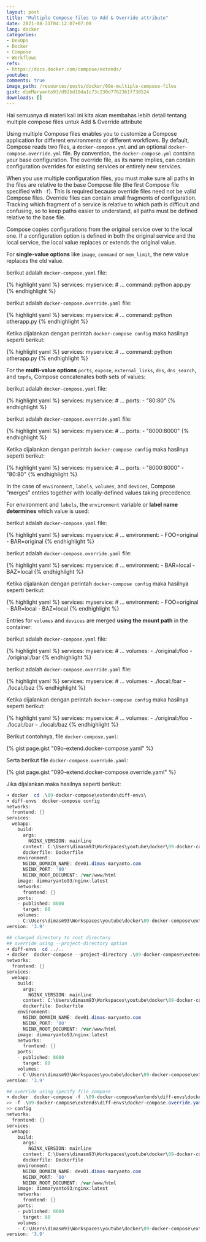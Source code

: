```yaml
---
layout: post
title: "Multiple Compose files to Add & Override attribute"
date: 2021-08-31T04:12:07+07:00
lang: docker
categories:
- DevOps
- Docker
- Compose
- Workflows
refs: 
- https://docs.docker.com/compose/extends/
youtube: 
comments: true
image_path: /resources/posts/docker/09e-multiple-compose-files
gist: dimMaryanto93/d92bd18da1c73c230d7762361f738524
downloads: []
---
```


Hai semuanya di materi kali ini kita akan membahas lebih detail tentang multiple compose files untuk Add & Override attribute

Using multiple Compose files enables you to customize a Compose application for different environments or different workflows. By default, Compose reads two files, a `docker-compose.yml` and an optional `docker-compose.override.yml` file. By convention, the `docker-compose.yml` contains your base configuration. The override file, as its name implies, can contain configuration overrides for existing services or entirely new services.

When you use multiple configuration files, you must make sure all paths in the files are relative to the base Compose file (the first Compose file specified with `-f`). This is required because override files need not be valid Compose files. Override files can contain small fragments of configuration. Tracking which fragment of a service is relative to which path is difficult and confusing, so to keep paths easier to understand, all paths must be defined relative to the base file.

Compose copies configurations from the original service over to the local one. If a configuration option is defined in both the original service and the local service, the local value replaces or extends the original value.

For **single-value options** like `image`, `command` or `mem_limit`, the new value replaces the old value.

berikut adalah `docker-compose.yaml` file:

{% highlight yaml %}
services:
    myservice:
        # ...
        command: python app.py
{% endhighlight %}

berikut adalah `docker-compose.override.yaml` file:

{% highlight yaml %}
services:
    myservice:
        # ...
        command: python otherapp.py
{% endhighlight %}

Ketika dijalankan dengan perintah `docker-compose config` maka hasilnya seperti berikut:

{% highlight yaml %}
services:
    myservice:
        # ...
        command: python otherapp.py
{% endhighlight %}

For the **multi-value options** `ports`, `expose`, `external_links`, `dns`, `dns_search`, and `tmpfs`, Compose concatenates both sets of values:

berikut adalah `docker-compose.yaml` file:

{% highlight yaml %}
services:
  myservice:
    # ...
    ports:
      - "80:80"
{% endhighlight %}

berikut adalah `docker-compose.override.yaml` file:

{% highlight yaml %}
services:
  myservice:
    # ...
    ports:
      - "8000:8000"
{% endhighlight %}

Ketika dijalankan dengan perintah `docker-compose config` maka hasilnya seperti berikut:

{% highlight yaml %}
services:
  myservice:
    # ...
    ports:
      - "8000:8000"
      - "80:80"
{% endhighlight %}

In the case of `environment`, `labels`, `volumes`, and `devices`, Compose “merges” entries together with locally-defined values taking precedence. 

For environment and `labels`, the `environment` variable or **label name determines** which value is used:

berikut adalah `docker-compose.yaml` file:

{% highlight yaml %}
services:
  myservice:
    # ...
    environment:
      - FOO=original
      - BAR=original
{% endhighlight %}

berikut adalah `docker-compose.override.yaml` file:

{% highlight yaml %}
services:
  myservice:
    # ...
    environment:
      - BAR=local
      - BAZ=local
{% endhighlight %}

Ketika dijalankan dengan perintah `docker-compose config` maka hasilnya seperti berikut:

{% highlight yaml %}
services:
  myservice:
    # ...
    environment:
      - FOO=original
      - BAR=local
      - BAZ=local
{% endhighlight %}

Entries for `volumes` and `devices` are merged **using the mount path** in the container:

berikut adalah `docker-compose.yaml` file:

{% highlight yaml %}
services:
  myservice:
    # ...
    volumes:
      - ./original:/foo
      - ./original:/bar
{% endhighlight %}

berikut adalah `docker-compose.override.yaml` file:

{% highlight yaml %}
services:
  myservice:
    # ...
    volumes:
      - ./local:/bar
      - ./local:/baz
{% endhighlight %}

Ketika dijalankan dengan perintah `docker-compose config` maka hasilnya seperti berikut:

{% highlight yaml %}
services:
  myservice:
    # ...
    volumes:
      - ./original:/foo
      - ./local:/bar
      - ./local:/baz
{% endhighlight %}

Berikut contohnya, file `docker-compose.yaml`:

{% gist page.gist "09o-extend.docker-compose.yaml" %}

Serta berikut file `docker-compose.override.yaml`:

{% gist page.gist "090-extend.docker-compose.override.yaml" %}

Jika dijalankan maka hasilnya seperti berikut:

```powershell
➜ docker  cd .\09-docker-compose\extends\diff-envs\
➜ diff-envs  docker-compose config
networks:
  frontend: {}
services:
  webapp:
    build:
      args:
        NGINX_VERSION: mainline
      context: C:\Users\dimasm93\Workspaces\youtube\docker\09-docker-compose\extends\diff-envs
      dockerfile: Dockerfile
    environment:
      NGINX_DOMAIN_NAME: dev01.dimas-maryanto.com
      NGINX_PORT: '80'
      NGINX_ROOT_DOCUMENT: /var/www/html
    image: dimmaryanto93/nginx:latest
    networks:
      frontend: {}
    ports:
    - published: 8080
      target: 80
    volumes:
    - C:\Users\dimasm93\Workspaces\youtube\docker\09-docker-compose\extends\diff-envs\html:/usr/share/nginx/html:rw
version: '3.9'

## changed directory to root directory
## override using --project-directory option
➜ diff-envs  cd ../..
➜ docker  docker-compose --project-directory .\09-docker-compose\extends\diff-envs config
networks:
  frontend: {}
services:
  webapp:
    build:
      args:
        NGINX_VERSION: mainline
      context: C:\Users\dimasm93\Workspaces\youtube\docker\09-docker-compose\extends\diff-envs
      dockerfile: Dockerfile
    environment:
      NGINX_DOMAIN_NAME: dev01.dimas-maryanto.com
      NGINX_PORT: '80'
      NGINX_ROOT_DOCUMENT: /var/www/html
    image: dimmaryanto93/nginx:latest
    networks:
      frontend: {}
    ports:
    - published: 8080
      target: 80
    volumes:
    - C:\Users\dimasm93\Workspaces\youtube\docker\09-docker-compose\extends\diff-envs\html:/usr/share/nginx/html:rw
version: '3.9'

## override using specify file compose
➜ docker  docker-compose -f .\09-docker-compose\extends\diff-envs\docker-compose.yaml `
>> -f .\09-docker-compose\extends\diff-envs\docker-compose.override.yaml `
>> config
networks:
  frontend: {}
services:
  webapp:
    build:
      args:
        NGINX_VERSION: mainline
      context: C:\Users\dimasm93\Workspaces\youtube\docker\09-docker-compose\extends\diff-envs
      dockerfile: Dockerfile
    environment:
      NGINX_DOMAIN_NAME: dev01.dimas-maryanto.com
      NGINX_PORT: '80'
      NGINX_ROOT_DOCUMENT: /var/www/html
    image: dimmaryanto93/nginx:latest
    networks:
      frontend: {}
    ports:
    - published: 8080
      target: 80
    volumes:
    - C:\Users\dimasm93\Workspaces\youtube\docker\09-docker-compose\extends\diff-envs\html:/usr/share/nginx/html:rw
version: '3.9'
```